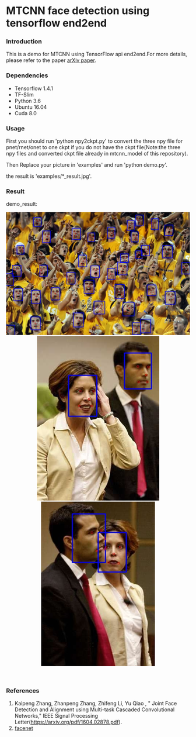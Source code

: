 # MTCNN face detection using tensorflow end2end

### Introduction
This is a demo for MTCNN using TensorFlow api end2end.For more details, please refer to the paper [arXiv paper](https://arxiv.org/pdf/1604.02878.pdf).

### Dependencies
* Tensorflow 1.4.1
* TF-Slim
* Python 3.6
* Ubuntu 16.04
* Cuda 8.0

### Usage
First you should run 'python npy2ckpt.py' to convert the three npy file for pnet/rnet/onet to one ckpt if you do not have the ckpt file(Note:the three npy files and converted ckpt file already in mtcnn_model of this repository).

Then Replace your picture in 'examples' and run 'python demo.py'.

the result is  'examples/*_result.jpg'.

### Result

demo_result:

<div align=center><img src="https://github.com/wanjinchang/MTCNN_USE_TF_E2E/blob/master/examples/1_result.jpg"/></div>

<div align=center><img src="https://github.com/wanjinchang/MTCNN_USE_TF_E2E/blob/master/examples/img_140_result.jpg"/></div>

<div align=center><img src="https://github.com/wanjinchang/MTCNN_USE_TF_E2E/blob/master/examples/img_414_result.jpg"/></div>

&nbsp;
&nbsp;

### References
1. Kaipeng Zhang, Zhanpeng Zhang, Zhifeng Li, Yu Qiao , " Joint Face Detection and Alignment using Multi-task Cascaded Convolutional Networks," IEEE Signal Processing Letter(https://arxiv.org/pdf/1604.02878.pdf).
2. [facenet](https://github.com/davidsandberg/facenet)



